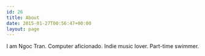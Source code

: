 ```yaml
---
id: 26
title: About
date: 2015-01-27T00:56:47+00:00
layout: page
---
```

I am Ngoc Tran. Computer aficionado. Indie music lover. Part-time swimmer.

